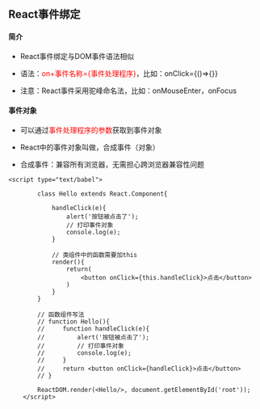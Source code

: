 ## React事件绑定

#### 简介

- React事件绑定与DOM事件语法相似
- 语法：<font color=red>on+事件名称={事件处理程序}</font>，比如：onClick={()=>{}}

- 注意：React事件采用驼峰命名法，比如：onMouseEnter，onFocus



#### 事件对象

- 可以通过<font color=red>事件处理程序的参数</font>获取到事件对象

- React中的事件对象叫做，合成事件（对象）
- 合成事件：兼容所有浏览器，无需担心跨浏览器兼容性问题



```react
<script type="text/babel">

        class Hello extends React.Component{

            handleClick(e){
                alert('按钮被点击了');
                // 打印事件对象
                console.log(e);
            }

            // 类组件中的函数需要加this
            render(){
                return(
                    <button onClick={this.handleClick}>点击</button>
                )
            }
        }

        // 函数组件写法
        // function Hello(){
        //     function handleClick(e){
        //         alert('按钮被点击了');
        //         // 打印事件对象
        //         console.log(e);
        //     }
        //     return <button onClick={handleClick}>点击</button>
        // }

        ReactDOM.render(<Hello/>, document.getElementById('root'));
    </script>
```

